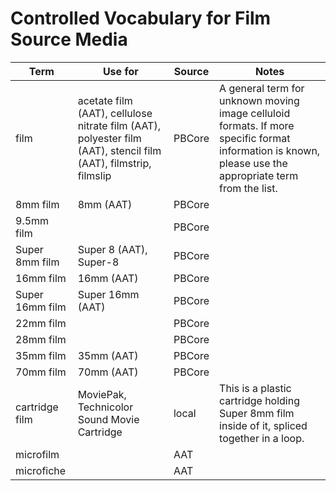 # Controlled Vocabulary for Film Source Media

| Term                                | Use for               | Source                  | Notes             |
|-------------------------------------|-------------------------|----------------------------------------|------------------|
| film            | acetate film (AAT), cellulose nitrate film (AAT), polyester film (AAT), stencil film (AAT), filmstrip, filmslip | PBCore                               | A general term for unknown moving image celluloid formats. If more specific format information is known, please use the appropriate term from the list. |
| 8mm film        | 8mm (AAT)                                                                                                       | PBCore                               |                                                                                                                                                         |
| 9.5mm film      |                                                                                                                 | PBCore                               |                                                                                                                                                         |
| Super 8mm film  | Super 8 (AAT), Super-8                                                                                          | PBCore                               |                                                                                                                                                         |
| 16mm film       | 16mm (AAT)                                                                                                      | PBCore                               |                                                                                                                                                         |
| Super 16mm film | Super 16mm (AAT)                                                                                                | PBCore                               |                                                                                                                                                         |
| 22mm film       |                                                                                                                 | PBCore                               |                                                                                                                                                         |
| 28mm film       |                                                                                                                 | PBCore                               |                                                                                                                                                         |
| 35mm film       | 35mm (AAT)                                                                                                      | PBCore                               |                                                                                                                                                         |
| 70mm film       | 70mm (AAT)                                                                                                      | PBCore                               |                                                                                                                                                         |
| cartridge film  | MoviePak, Technicolor Sound Movie Cartridge                                                                     | local                                | This is a plastic cartridge holding Super 8mm film inside of it, spliced together in a loop.                                                            |
| microfilm       |                                                                                                                 | AAT                                  |                                                                                                                                                         |
| microfiche      |                                                                                                                 | AAT                                  |                                                                                                                                                         |
